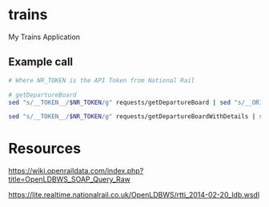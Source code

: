# trains
My Trains Application

## Example call

```bash
# Where NR_TOKEN is the API Token from National Rail

# getDepartureBoard
sed "s/__TOKEN__/$NR_TOKEN/g" requests/getDepartureBoard | sed "s/__ORIGIN__/LEW/g" | sed "s/__DESTINATION__/LBG/g" | curl -X POST https://lite.realtime.nationalrail.co.uk/OpenLDBWS/ldb6.asmx -H "Content-Type: text/xml" -H "Accept: text/xml" --data-binary @-

sed "s/__TOKEN__/$NR_TOKEN/g" requests/getDepartureBoardWithDetails | sed "s/__ORIGIN__/LEW/g" | sed "s/__DESTINATION__/LBG/g" | curl -X POST https://lite.realtime.nationalrail.co.uk/OpenLDBWS/ldb9.asmx -H "Content-Type: text/xml" -H "Accept: text/xml" --data-binary @-
```

# Resources

https://wiki.openraildata.com/index.php?title=OpenLDBWS_SOAP_Query_Raw

https://lite.realtime.nationalrail.co.uk/OpenLDBWS/rtti_2014-02-20_ldb.wsdl
